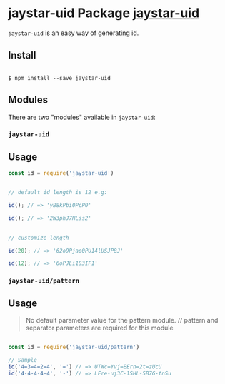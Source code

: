 # jaystar-uid Package [jaystar-uid ](https://github.com/Jaystar-Bee/jaystar-uid)

`jaystar-uid` is an easy way of generating id.   

## Install

```

$ npm install --save jaystar-uid

```

## Modules

There are two "modules" available in `jaystar-uid`:

### `jaystar-uid`

## Usage

```js
const id = require('jaystar-uid')


// default id length is 12 e.g:

id(); // => 'yB8kPbi0PcP0'

id(); // => '2W3phJ7HLss2'

  
// customize length

id(20); // => '62o9Pjao0PU14lUSJP8J'

id(12); // => '6oPJLi183IF1'
```
 
 ### `jaystar-uid/pattern`

## Usage

> No default parameter value for the pattern module.
//
> pattern and separator parameters are required for this module

```js

const id = require('jaystar-uid/pattern')

// Sample
id('4=3=4=2=4', '=') // => UTWc=Yvj=EErn=2t=zUcU
id('4-4-4-4-4', '-') // => LFre-uj3C-1SHL-5B7G-tnSu
```